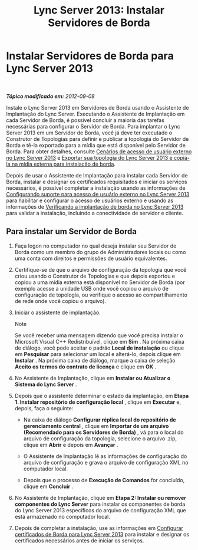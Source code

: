 ﻿---
title: 'Lync Server 2013: Instalar Servidores de Borda'
TOCTitle: Instalar Servidores de Borda
ms:assetid: 1655ab69-3899-4ee4-a1cc-8243bc1bfa0f
ms:mtpsurl: https://technet.microsoft.com/pt-br/library/Gg398230(v=OCS.15)
ms:contentKeyID: 49305993
ms.date: 05/19/2016
mtps_version: v=OCS.15
ms.translationtype: HT
---

# Instalar Servidores de Borda para Lync Server 2013

 

_**Tópico modificado em:** 2012-09-08_

Instale o Lync Server 2013 em Servidores de Borda usando o Assistente de Implantação do Lync Server. Executando o Assistente de Implantação em cada Servidor de Borda, é possível concluir a maioria das tarefas necessárias para configurar o Servidor de Borda. Para implantar o Lync Server 2013 em um Servidor de Borda, você já deve ter executado o Construtor de Topologias para definir e publicar a topologia do Servidor de Borda e tê-la exportado para a mídia que está disponível pelo Servidor de Borda. Para obter detalhes, consulte [Cenários de acesso de usuário externo no Lync Server 2013](lync-server-2013-scenarios-for-external-user-access.md) e [Exportar sua topologia do Lync Server 2013 e copiá-la na mídia externa para instalação de borda](lync-server-2013-export-your-topology-and-copy-it-to-external-media-for-edge-installation.md).

Depois de usar o Assistente de Implantação para instalar cada Servidor de Borda, instalar e designar os certificados requisitados e iniciar os serviços necessários, é possível completar a instalação usando as informações de [Configurando suporte para acesso de usuário externo no Lync Server 2013](lync-server-2013-configuring-support-for-external-user-access.md) para habilitar e configurar o acesso de usuários externo e usando as informações de [Verificando a implantação de borda no Lync Server 2013](lync-server-2013-verifying-your-edge-deployment.md) para validar a instalação, incluindo a conectividade de servidor e cliente.

## Para instalar um Servidor de Borda

1.  Faça logon no computador no qual deseja instalar seu Servidor de Borda como um membro do grupo de Administradores locais ou como uma conta com direitos e permissões de usuário equivalentes.

2.  Certifique-se de que o arquivo de configuração da topologia que você criou usando o Construtor de Topologias e que depois exportou e copiou a uma mídia externa está disponível no Servidor de Borda (por exemplo acesse a unidade USB onde você copiou o arquivo de configuração de topologia, ou verifique o acesso ao compartilhamento de rede onde você copiou o arquivo).

3.  Iniciar o assistente de implantação.
    
    > [!note]  
    > Se você receber uma mensagem dizendo que você precisa instalar o Microsoft Visual C++ Redistribuível, clique em <strong>Sim</strong> . Na próxima caixa de diálogo, você pode aceitar o padrão <strong>Local de instalação</strong> ou clique em <strong>Pesquisar</strong> para selecionar um local e alterá-lo, depois clique em <strong>Instalar</strong> . Na próxima caixa de diálogo, marque a caixa de seleção <strong>Aceito os termos do contrato de licença</strong> e clique em <strong>OK</strong> .

4.  No Assistente de Implantação, clique em **Instalar ou Atualizar o Sistema do Lync Server** .

5.  Depois que o assistente determinar o estado da implantação, em **Etapa 1. Instalar repositório de configuração local** , clique em **Executar** e, depois, faça o seguinte:
    
      - Na caixa de diálogo **Configurar réplica local do repositório de gerenciamento central** , clique em **Importar de um arquivo (Recomendado para os Servidores de Borda)** , vá para o local do arquivo de configuração da topologia, selecione o arquivo .zip, clique em **Abrir** e depois em **Avançar** .
    
      - O Assistente de Implantação lê as informações de configuração do arquivo de configuração e grava o arquivo de configuração XML no computador local.
    
      - Depois que o processo de **Execução de Comandos** for concluído, clique em **Concluir** .

6.  No Assistente de Implantação, clique em **Etapa 2: Instalar ou remover componentes do Lync Server** para instalar os componentes de borda do Lync Server 2013 específicos do arquivo de configuração XML que está armazenado no computador local.

7.  Depois de completar a instalação, use as informações em [Configurar certificados de Borda para Lync Server 2013](lync-server-2013-set-up-edge-certificates.md) para instalar e designar os certificados necessários antes de iniciar os serviços.

